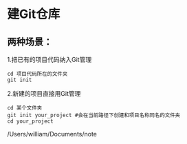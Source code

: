 # 建Git仓库

## 两种场景：

1.把已有的项目代码纳入Git管理

```
cd 项目代码所在的文件夹
git init
```



2.新建的项目直接用Git管理

```
cd 某个文件夹
git init your_project #会在当前路径下创建和项目名称同名的文件夹
cd your_project
```

/Users/william/Documents/note